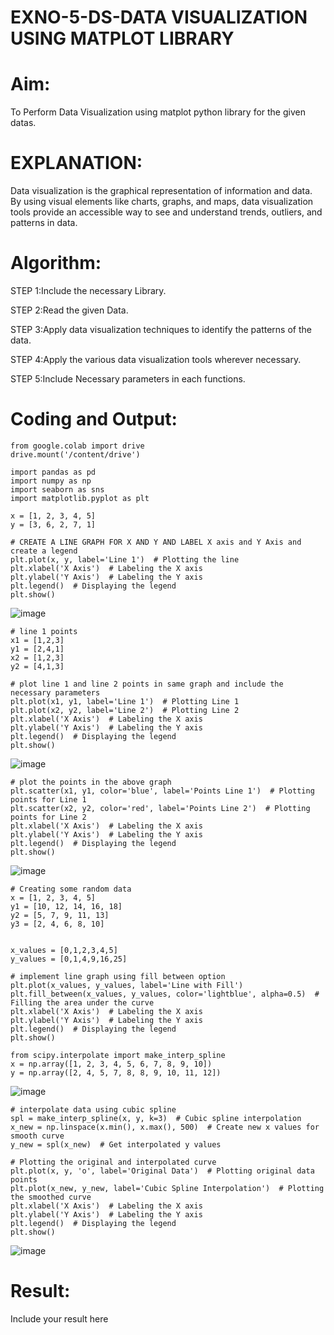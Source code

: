 # EXNO-5-DS-DATA VISUALIZATION USING MATPLOT LIBRARY

# Aim:
  To Perform Data Visualization using matplot python library for the given datas.

# EXPLANATION:
Data visualization is the graphical representation of information and data. By using visual elements like charts, graphs, and maps, data visualization tools provide an accessible way to see and understand trends, outliers, and patterns in data.

# Algorithm:
STEP 1:Include the necessary Library.

STEP 2:Read the given Data.

STEP 3:Apply data visualization techniques to identify the patterns of the data.

STEP 4:Apply the various data visualization tools wherever necessary.

STEP 5:Include Necessary parameters in each functions.

# Coding and Output:

```
from google.colab import drive
drive.mount('/content/drive')
```

```
import pandas as pd
import numpy as np
import seaborn as sns
import matplotlib.pyplot as plt
```
```
x = [1, 2, 3, 4, 5]
y = [3, 6, 2, 7, 1]
```

```
# CREATE A LINE GRAPH FOR X AND Y AND LABEL X axis and Y Axis and create a legend
plt.plot(x, y, label='Line 1')  # Plotting the line
plt.xlabel('X Axis')  # Labeling the X axis
plt.ylabel('Y Axis')  # Labeling the Y axis
plt.legend()  # Displaying the legend
plt.show()
```

![image](https://github.com/user-attachments/assets/703e53ce-37cc-4b8b-b622-082b9b0f4237)

```
# line 1 points
x1 = [1,2,3]
y1 = [2,4,1]
x2 = [1,2,3]
y2 = [4,1,3]
```
```
# plot line 1 and line 2 points in same graph and include the necessary parameters
plt.plot(x1, y1, label='Line 1')  # Plotting Line 1
plt.plot(x2, y2, label='Line 2')  # Plotting Line 2
plt.xlabel('X Axis')  # Labeling the X axis
plt.ylabel('Y Axis')  # Labeling the Y axis
plt.legend()  # Displaying the legend
plt.show()
```

![image](https://github.com/user-attachments/assets/9ca9bc9d-9c47-42ca-900e-11baa2581e11)

```
# plot the points in the above graph
plt.scatter(x1, y1, color='blue', label='Points Line 1')  # Plotting points for Line 1
plt.scatter(x2, y2, color='red', label='Points Line 2')  # Plotting points for Line 2
plt.xlabel('X Axis')  # Labeling the X axis
plt.ylabel('Y Axis')  # Labeling the Y axis
plt.legend()  # Displaying the legend
plt.show()
```

![image](https://github.com/user-attachments/assets/b90b4cb1-d0d2-43f7-9015-6ca7d51cb91f)


```
# Creating some random data
x = [1, 2, 3, 4, 5]
y1 = [10, 12, 14, 16, 18]
y2 = [5, 7, 9, 11, 13]
y3 = [2, 4, 6, 8, 10]


x_values = [0,1,2,3,4,5]
y_values = [0,1,4,9,16,25]
```

```
# implement line graph using fill between option
plt.plot(x_values, y_values, label='Line with Fill')
plt.fill_between(x_values, y_values, color='lightblue', alpha=0.5)  # Filling the area under the curve
plt.xlabel('X Axis')  # Labeling the X axis
plt.ylabel('Y Axis')  # Labeling the Y axis
plt.legend()  # Displaying the legend
plt.show()

from scipy.interpolate import make_interp_spline
x = np.array([1, 2, 3, 4, 5, 6, 7, 8, 9, 10])
y = np.array([2, 4, 5, 7, 8, 8, 9, 10, 11, 12])
```

![image](https://github.com/user-attachments/assets/9fda629c-aa5f-4512-8805-676a8b723d79)


```
# interpolate data using cubic spline
spl = make_interp_spline(x, y, k=3)  # Cubic spline interpolation
x_new = np.linspace(x.min(), x.max(), 500)  # Create new x values for smooth curve
y_new = spl(x_new)  # Get interpolated y values
```

```
# Plotting the original and interpolated curve
plt.plot(x, y, 'o', label='Original Data')  # Plotting original data points
plt.plot(x_new, y_new, label='Cubic Spline Interpolation')  # Plotting the smoothed curve
plt.xlabel('X Axis')  # Labeling the X axis
plt.ylabel('Y Axis')  # Labeling the Y axis
plt.legend()  # Displaying the legend
plt.show()
```
![image](https://github.com/user-attachments/assets/280de9fa-92c9-4875-9930-0279173230fe)


# Result:
 Include your result here
